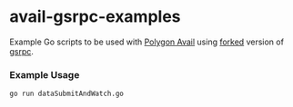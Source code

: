 # avail-gsrpc-examples

Example Go scripts to be used with [Polygon Avail](https://github.com/maticnetwork/avail) using [forked](https://github.com/prabal-banerjee/go-substrate-rpc-client/tree/v4.0.0-avail-alpha) version of [gsrpc](github.com/centrifuge/go-substrate-rpc-client/v4). 

### Example Usage 
```
go run dataSubmitAndWatch.go
```